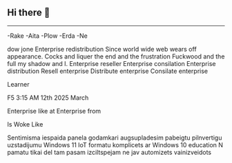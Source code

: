 ## Hi there 👋
------
-Rake
-Aita
-Plow
-Erda
-Ne

dow jone
Enterprise redistribution
Since world wide web wears off appearance.
Cocks and liquer the end and the frustration
Fuckwood and the full my shadow and I.
Enterprise reseller
Enterprise consilation
Enterprise distribution
Resell enterprise
Distribute enterprise
Consilate enterprise

Learner


F5 3:15 AM 12th 2025 March

Enterprise like at 
Enterprise from 


Is Woke
Like

Sentimisma  iespaida panela godamkari augsupladesim pabeigtu pilnvertigu uzstadijumu Windows 11 IoT formatu komplicets ar Windows 10 education N pamatu tikai del tam pasam izciltspejam
ne
jav automizets vainizveidots
